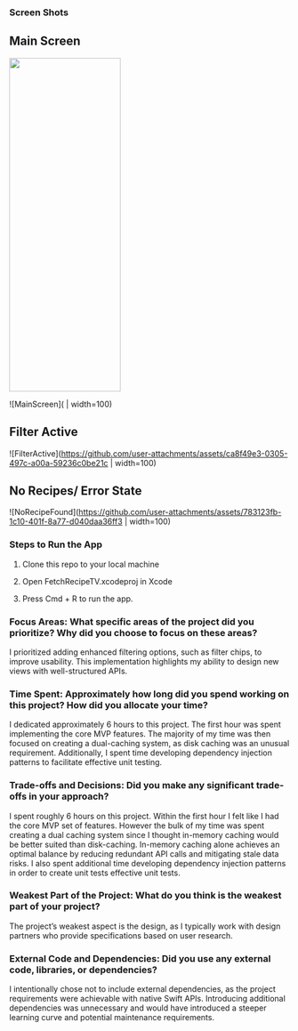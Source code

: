 ### Screen Shots
## Main Screen
<img src="[https://your-image-url.type](https://github.com/user-attachments/assets/0a124301-9b2f-436f-a930-f87f460278e2)" width="200" height="600">

![MainScreen]( | width=100)
## Filter Active
![FilterActive](https://github.com/user-attachments/assets/ca8f49e3-0305-497c-a00a-59236c0be21c | width=100)
## No Recipes/ Error State
![NoRecipeFound](https://github.com/user-attachments/assets/783123fb-1c10-401f-8a77-d040daa36ff3 | width=100)

### Steps to Run the App
1. Clone this repo to your local machine

2. Open FetchRecipeTV.xcodeproj in Xcode
3. Press Cmd + R to run the app.

### Focus Areas: What specific areas of the project did you prioritize? Why did you choose to focus on these areas?

I prioritized adding enhanced filtering options, such as filter chips, to improve usability. This implementation highlights my ability to design new views with well-structured APIs.

### Time Spent: Approximately how long did you spend working on this project? How did you allocate your time?

I dedicated approximately 6 hours to this project. The first hour was spent implementing the core MVP features. The majority of my time was then focused on creating a dual-caching system, as disk caching was an unusual requirement. Additionally, I spent time developing dependency injection patterns to facilitate effective unit testing.

### Trade-offs and Decisions: Did you make any significant trade-offs in your approach?

I spent roughly 6 hours on this project. Within the first hour I felt like I had the core MVP set of features. However the bulk of my time was spent creating a dual caching system since I thought in-memory caching would be better suited than disk-caching. In-memory caching alone achieves an optimal balance by reducing redundant API calls and mitigating stale data risks. I also spent additional time developing dependency injection patterns in order to create unit tests effective unit tests.

### Weakest Part of the Project: What do you think is the weakest part of your project?

The project’s weakest aspect is the design, as I typically work with design partners who provide specifications based on user research.

### External Code and Dependencies: Did you use any external code, libraries, or dependencies?

I intentionally chose not to include external dependencies, as the project requirements were achievable with native Swift APIs. Introducing additional dependencies was unnecessary and would have introduced a steeper learning curve and potential maintenance requirements.
